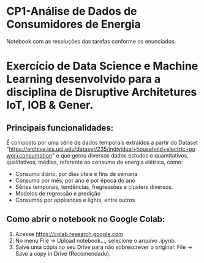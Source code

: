 # CP1-Análise de Dados de Consumidores de Energia
Notebook com as resoluções das tarefas conforme os enunciados.

# Exercício de Data Science e Machine Learning desenvolvido para a disciplina de Disruptive Architetures IoT, IOB & Gener.

## Principais funcionalidades:
É composto por uma série de dados temporais extraídos a partir do Dataset "https://archive.ics.uci.edu/dataset/235/individual+household+electric+power+consumption" e que gerou diversos dados estudos e quantitativos, qualitativos, médias, referente ao consumo de energia elétrica, como:
- Consumo diário, por dias úteis e fins de semana
- Consumo por mês, por ano e por época do ano
- Séries temporais, tendências, fregressões e clusters diversos.
- Modelos de regressão e predição
- Consumos por appliances e lights, entre outros

## Como abrir o notebook no Google Colab:
1. Acesse https://colab.research.google.com
2. No menu File → Upload notebook…, selecione o arquivo .ipynb. 
3. Salve uma cópia no seu Drive para não sobrescrever o original: File → Save a copy in Drive (Recomendado).


